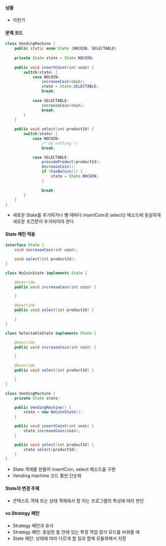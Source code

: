 #### 상황
- 자판기  

#### 문제 코드
``` java
class VendingMachine {
    public static enum State {NOCOIN, SELECTABLE}
    
    private State state = State.NOCOIN;
    
    public void insertCoint(int coin) {
        switch(state) {
            case NOCOIN:
                increaseCoin(coin);
                state = State.SELECTABLE;
                break;
                
            case SELECTABLE:
                increaseCoin(coin);
                break;
        }
    }
    
    public void select(int productId) {
        switch(state) {
            case NOCOIN:
                /* do nothing */
                break;

            case SELECTABLE:
                provideProduct(productId);
                decreaseCoin();
                if (hasNoCoin()) {
                    state = State.NOCOIN;
                }
                
                break;
        }
    }    
}
```

- 새로운 State를 추가하거나 뺄 때마다 insertCoin과 select() 메소드에 동일하게 새로운 조건문이 추가되어야 한다  

#### State 패턴 적용
``` java
interface State {
    void increaseCoin(int coin);

    void select(int productId);
}

class NoCoinState implements State {

    @Override
    public void increaseCoin(int coin) {

    }

    @Override
    public void select(int productId) {

    }
}

class SelectableState implements State {

    @Override
    public void increaseCoin(int coin) {

    }

    @Override
    public void select(int productId) {

    }
}

class VendingMachine {
    private State state;

    public VendingMachine() {
        state = new NoCoinState();
    }

    public void insertCoint(int coin) {
        state.increaseCoin(coin);
    }

    public void select(int productId) {
        state.select(productId);
    }
}
```

- State 객체를 만들어 insertCoin, select 메소드를 구현  
- Vending machine 코드 훨씬 단순화  

#### State의 변경 주체
- 콘텍스트 객체 또는 상태 객체에서 할 지는 프로그램의 특성에 따라 판단  

#### vs Strategy 패턴
- Strategy 패턴과 유사  
- Strategy 패턴: 동일한 틀 안에 있는 특정 작업 장식 모드를 바꿔줄 때  
- State 패턴: 상태에 따라 다르게 할 일과 함께 모듈화해서 지정  
